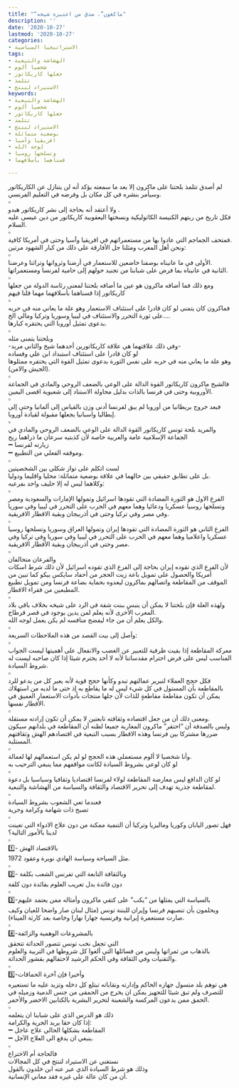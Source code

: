 ```yaml
---
title: "“ماكغون”، صدق من اعتبره شيخه"
description: ''
date: '2020-10-27'
lastmod: '2020-10-27'
categories:
- الاستراتيجيا السياسية
tags:
- الهشاشة والتبعية
- شخصيا ألوم
- جعلها كاريكاتور
- تتلمذ
- الاستيراد لننتج
keywords:
- الهشاشة والتبعية
- شخصيا ألوم
- جعلها كاريكاتور
- تتلمذ
- الاستيراد لننتج
- بوضعية متماثلة
- افريقيا وآسيا
- لوجه الله
- وتسلحها روسيا
- قسناهما بأسلافهما

---
```

لم أصدق تتلمذ بلحتنا على ماكرون إلا بعد ما سمعته يؤكد أنه لن يتنازل عن الكاريكاتور وسيأمر بنشره في كل مكان بل وفرضه في التعليم الفرنسي.  
▫️  
ولا أعتقد أنه بحاجة إلى نشر كاريكاتور هبدو .  
فكل تاريخ من ربتهم الكنيسة الكاثوليكية ونسختها اليعقوبية كاريكاتور من دين عيسى عليه السلام.  
▫️  
فمتحف الجماجم التي عادوا بها من مستعمراتهم في افريقيا وآسيا وحتى في أمريكا كافية.  
ونحن أهل المغرب ومثلنا جل الأفارقة على ذلك من كبار الشهود مرتين:  
▫️  
الأولى في ما عانيناه بوصفنا خاضعين للاستعمار في أرضنا وثرواتها وتراثنا وعرضنا.  
الثانية في عانيناه بما فرض على شبابنا من تجنيد حولهم إلى حامية لفرنسا ومستعمراتها.  
▫️  
ومع ذلك فما أضافه ماكرون هو عين ما أضافه بلحتنا لمعنى رئاسة الدولة من جعلها كاريكاتور إذا قسناهما بأسلافهما مهما قلنا فيهم  
▫️  
فماكرون كان يتمنى لو كان قادرا على استئناف الاستعمار وهو علة ما يعاني منه في حربه على ثورة التحرر والاستئناف في ليبيا وسوريا وتركيا ومالي الخ….  
بدعوى تمثيل أوروبا التي يحتقره كبارها.  
▫️  
وبلحتنا يتمنى مثله  
-وفي ذلك علاقتهما هي علاقة كاريكاتورين أحدهما شيخ والثاني مريد-  
لو كان قادرا على استئناف استبداد ابن علي وفساده  
وهو علة ما يعاني منه في حربه على نفس الثورة بدعوى تمثيل القوة التي يحتقره ممثلوها (الجيش والامن).  
▫️  
فالشيخ ماكرون كاريكاتور القوة الدالة على الوعي بالضعف الروحي والمادي في الجماعة الأوروبية وحتى في فرنسا بالذات بدليل محاولة الاستناد إلى شعبوية اقصى اليمين.  
▫️  
فبعد خروج بريطانيا من أوروبا لم يبق لفرنسا أدنى وزن بالقياس إلى ألمانيا وحتى إلى إيطاليا واسبانيا يجعلها مقبولة لقيادة أوروبا.  
▫️  
والمريد بلحة تونس كاريكاتور القوة الدالة على الوعي بالضعف الروحي والمادي في الجماعة الإسلامية عامة والعربية خاصة لأن كذبتيه سرعان ما ذراهما ريح  
➖ زيارته لفرنسا  
➖ وموقفه الفعلي من التطبيع.  
▫️  
لست اتكلم على تواز شكلي بين الشخصيتين  
بل على تطابق حقيقي بين حالهما في علاقة بوضعية متماثلة: محليا واقليما ودوليا.  
وكلاهما ليس له إلا حليف واحد بفرعيه:  
▫️  
الفرع الاول هو الثورة المضادة التي تقودها اسرائيل وتمولها الإمارات والسعودية ومصر وتسلحها روسيا عسكريا ودعائيا وهما معهم في الحرب على التحرر في ليبيا وفي سوريا وفي مصر وفي تركيا وحتى في أذربيجان وبقية الاقطار الافريقية.  
▫️  
الفرع الثاني هو الثورة المضادة التي تقودها إيران وتمولها العراق وسوريا وتسلحها روسيا عسكريا واعلاميا وهما معهم في الحرب على التحرر في ليبيا وفي سوريا وفي تركيا وفي مصر وحتى في أذربيجان وبقية الأقطار الافريقية.  
▫️  
والفرعان متحالفان  
لأن الفرع الذي تقوده إيران بحاجة إلى الفرع الذي تقوده اسرائيل لأن ذلك شرط اسكات أمريكا والحصول على تمويل باعة زيت الحجر من أحفاد سايكس بيكو كما تبين من الموقف من المقاطعة واتصالهم بماكرون ليعدوه بحماية بضاعة فرنسا ومن تمويل تطبيع المطبعين من فقراء الاقطار.  
▫️  
ولهذه العلة فإن بلحتنا لا يمكن أن ينبس ببنت شفة في الرد على شيخه بخلاف باقي بلاد المغرب الأخرى لأنه يعلم لمن يدين بوجود في قصر قرطاج.  
والكل يعلم أن من جاء ليفضح منافسه لم يكن يعمل لوجه الله.  
▫️  
وأصل إلى بيت القصد من هذه الملاحظات السريعة:  
▫️  
معركة المقاطعة إذا بقيت ظرفية للتعبير عن الغضب والانفعال على أهميتها ليست الجواب المناسب ليس على فرض احترام مقدساتنا لأنه لا أحد يحترم شيئا إذا كان صاحبه ليست له شروط السيادة.  
▫️  
فكل حجج العملاء لتبرير عمالتهم تبدو وكأنها حجج قوية لأنه يعير كل من يدعو للرد بالمقاطعة بأن المستول في كل شيء ليس له ما يقاطع به إذ حتى ما لديه من استهلاك يمكن أن تكون مقاطعةَ مقاطعةٍ للذات لأن جلها منتجات بأدوات الاستعمار العميق في الأقطار نفسها.  
▫️  
ومعنى ذلك أن من جعل اقتصاده وثقافته تابعتين لا يمكن أن تكون إرادته مستقلة.  
وليس بالصدفة أن “احتقر” ماكرون المغاربة جميعا لظنه أن المقاطعة في بلدانهم سيكون ضررها مشتركا بين فرنسا وهذه الاقطار بسبب التبعية في اقتصادهم الهش وثقافتهم المستلبة.  
▫️  
وأنا شخصيا لا ألوم مستعملي هذه الحجج لو لم يكن استعمالهم لها لعمالة.  
لو كان لوعي بشروط السيادة لكانت مواقفهم مما ينبغي الترحيب به  
▫️  
لو كان الدافع ليس معارضة المقاطعة لولاء لفرنسا اقتصاديا وثقافيا وسياسيا بل دعوة لمقاطعة جذرية تهدف إلى تحرير الاقتصاد والثقافة والسياسة من الهشاشة والتبعية.  
▫️  
فعندما تعي الشعوب بشروط السيادة  
تصبح ذات شهامة وكرامة وحرية  
▫️  
فهل تصور اليابان وكوريا وماليزيا وتركيا أن التنمية ممكنة من دون علاج الادواء التي تعينت لدينا بالأمور التالية؟  
▫️  
1️⃣- بالاقتصاد الهش  
مثل السياحة وسياسة الهادي نويرة وعقود 1972.  
▫️  
2️⃣- وبالثقافة التابعة التي تفرنس الشعب بكلفة  
دون فائدة بدل تعريب العلوم بفائدة دون كلفة  
▫️  
3️⃣-بالسياسة التي يمثلها من “يكب” على كتفي ماكرون وأمثاله ممن يعتمد عليهم ويحلمون بأن تنصبهم فرنسا وإيران للبننة تونس (مثال لبنان صار واضحا للعيان وكيف صارت مستعمرة إيرانية وفرنسية جهارا نهارا وخاصة بعد كارثة الميناء).  
▫️  
4️⃣-بالمشروعات الوهمية والزائفة  
التي تجعل نخب تونس تتصور الحداثة تتحقق  
بالذهاب من ثمراتها وليس من فسائلها التي ألغوا كل شروطها في التربية والعلوم والتقنيات وفي الثقافة وفي الحكم الرشيد لاحتفالهم بقشور الحداثة.  
▫️  
5️⃣-وأخيرا فإن آخرة الحماقات  
هي توهم بلد متسول جهازه الحاكم وإدارته ونقاباته تبتلع كل دخله وتزيد عليه ما تستعيره للتصرف ولم تبق شيئا للتجهيز يمكن ان يخرج من الحمقى من جنس الدمية وزميله في الحمق ممن يدعون المركسة والشعبنة لتحرير البشرية بالكتابين الاخضر والأحمر.  
▫️  
ذلك هو الدرس الذي على شبابنا ان يتعلمه  
إذا كان حقا يريد الحرية والكرامة:  
➖ المقاطعة بشكلها الحالي علاج عاجل  
➖ ينبغي ان يدفع الى العلاج الآجل.  
▫️  
فالحاجة أم الاختراع  
نستغني عن الاستيراد لننتج في كل المجالات  
وذلك هو شرط السيادة الذي عبر عنه ابن خلدون بالقول  
أن من كان عالة على غيره فقد معاني الإنسانية.